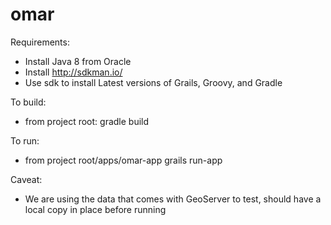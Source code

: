 # omar

Requirements:
  - Install Java 8 from Oracle
  - Install http://sdkman.io/
  - Use sdk to install Latest versions of Grails,  Groovy,  and Gradle
  
To build:
  - from project root:  gradle build
  
To run:
  - from project root/apps/omar-app   grails run-app
  
Caveat:
  - We are using the data that comes with GeoServer to test,   should have a local copy in place before running
